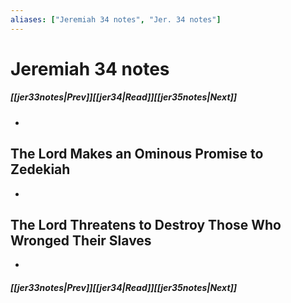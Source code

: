 ```yaml
---
aliases: ["Jeremiah 34 notes", "Jer. 34 notes"]
---
```

# Jeremiah 34 notes
##### <span class=arrow-left></span>[[jer33notes|Prev]]<span class=navigation-separator></span>[[jer34|Read]]<span class=navigation-separator></span>[[jer35notes|Next]]<span class=arrow-right></span>
- 
## The Lord Makes an Ominous Promise to Zedekiah
- 
## The Lord Threatens to Destroy Those Who Wronged Their Slaves
- 
##### <span class=arrow-left></span>[[jer33notes|Prev]]<span class=navigation-separator></span>[[jer34|Read]]<span class=navigation-separator></span>[[jer35notes|Next]]<span class=arrow-right></span>